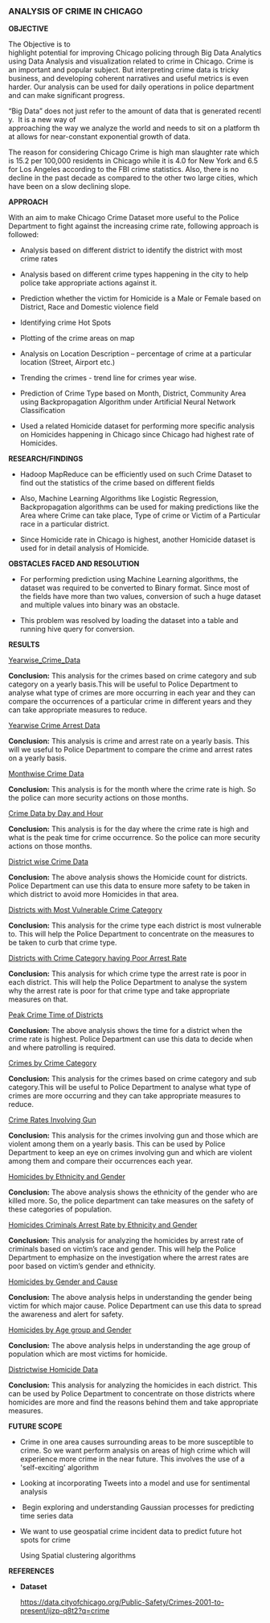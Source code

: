 ### ANALYSIS OF CRIME IN CHICAGO

**OBJECTIVE**

The Objective is to
highlight potential for improving Chicago policing through
Big Data Analytics using Data Analysis and visualization related to
crime in Chicago. Crime is an important and popular subject. But
interpreting crime data is tricky business, and developing coherent
narratives and useful metrics is even harder. Our analysis can be used
for daily operations in police department and can make significant
progress.  

“Big Data” does not just refer to the amount of data that is generated recently.  It is a new way of
approaching the way we analyze the world and needs to sit on a platform that allows for
near-constant exponential growth of data.

The reason for considering Chicago Crime is high man slaughter rate
which is 15.2 per 100,000 residents in Chicago while it is 4.0 for New
York and 6.5 for Los Angeles according to the FBI crime statistics.
Also, there is no decline in the past decade as compared to the other
two large cities, which have been on a slow declining slope.

**APPROACH**

With an aim to make Chicago Crime Dataset more useful to the Police
Department to fight against the increasing crime rate, following
approach is followed:

-   Analysis based on different district to identify the district with
    most crime rates

-   Analysis based on different crime types happening in the city to
    help police take appropriate actions against it.

-   Prediction whether the victim for Homicide is a Male or Female based
    on District, Race and Domestic violence field

<!-- -->

-   Identifying crime Hot Spots

-   Plotting of the crime areas on map

-   Analysis on Location Description – percentage of crime at a
    particular location (Street, Airport etc.)

-   Trending the crimes - trend line for crimes year wise.

-   Prediction of Crime Type based on Month, District, Community Area
    using Backpropagation Algorithm under Artificial Neural Network
    Classification

-   Used a related Homicide dataset for performing more specific
    analysis on Homicides happening in Chicago since Chicago had highest
    rate of Homicides.

**RESEARCH/FINDINGS**

-   Hadoop MapReduce can be efficiently used on such Crime Dataset to
    find out the statistics of the crime based on different fields

-   Also, Machine Learning Algorithms like Logistic Regression,
    Backpropagation algorithms can be used for making predictions like
    the Area where Crime can take place, Type of crime or Victim of a
    Particular race in a particular district.

-   Since Homicide rate in Chicago is highest, another Homicide dataset
    is used for in detail analysis of Homicide.

**OBSTACLES FACED AND RESOLUTION**

-   For performing prediction using Machine Learning algorithms, the
    dataset was required to be converted to Binary format. Since most of
    the fields have more than two values, conversion of such a huge
    dataset and multiple values into binary was an obstacle.

-   This problem was resolved by loading the dataset into a table and
    running hive query for conversion.


**RESULTS**

[Yearwise_Crime_Data](./Results/Yearwise_Crime_Data.jpeg)

**Conclusion:** This analysis for the crimes based on crime category and
sub category on a yearly basis.This will be useful to Police Department
to analyse what type of crimes are more occurring in each year and they
can compare the occurrences of a particular crime in different years and
they can take appropriate measures to reduce.

[Yearwise Crime Arrest Data](./Results/Yearwise_Crime_Arrest_Data.jpeg)

**Conclusion:** This analysis is crime and arrest rate on a yearly
basis. This will we useful to Police Department to compare the crime and
arrest rates on a yearly basis.

[Monthwise Crime Data](./Results/Monthwise_Crime_Data.jpeg)

**Conclusion:** This analysis is for the month where the crime rate is
high. So the police can more security actions on those months.

[Crime Data by Day and Hour](./Results/Crime_Data_by_Day_Hour.jpeg)

**Conclusion:** This analysis is for the day where the crime rate is
high and what is the peak time for crime occurrence. So the police can
more security actions on those months.

[District wise Crime Data](./Results/Districtwise_Crime_Data.jpeg)

**Conclusion:** The above analysis shows the Homicide count for
districts. Police Department can use this data to ensure more safety to
be taken in which district to avoid more Homicides in that area.

[Districts with Most Vulnerable Crime Category](./Results/Districts_with_Most_Vulnerable_Crime_Category.jpeg)

**Conclusion:** This analysis for the crime type each district is most
vulnerable to. This will help the Police Department to concentrate on
the measures to be taken to curb that crime type.

[Districts with Crime Category having Poor Arrest Rate](./Results/Districts_with_Crime_Category_having_Poor_Arrest_Rate.jpeg)

**Conclusion:** This analysis for which crime type the arrest rate is
poor in each district. This will help the Police Department to analyse
the system why the arrest rate is poor for that crime type and take
appropriate measures on that.

[Peak Crime Time of Districts](./Results/Peak_Crime_Time_of_Districts.jpeg)

**Conclusion:** The above analysis shows the time for a district when
the crime rate is highest. Police Department can use this data to decide
when and where patrolling is required.

[Crimes by Crime Category](./Results/Crimes_by_Crime_Category.jpeg)

**Conclusion:** This analysis for the crimes based on crime category and
sub category.This will be useful to Police Department to analyse what
type of crimes are more occurring and they can take appropriate measures
to reduce.

[Crime Rates Involving Gun](./Results/Crime_Rates_Involving_Gun.jpeg)

**Conclusion:** This analysis for the crimes involving gun and those
which are violent among them on a yearly basis. This can be used by
Police Department to keep an eye on crimes involving gun and which are
violent among them and compare their occurrences each year.

[Homicides by Ethnicity and Gender](./Results/Homicides_by_Ethnicity_Gender.jpeg)

**Conclusion:** The above analysis shows the ethnicity of the gender who
are killed more. So, the police department can take measures on the
safety of these categories of population.

[Homicides Criminals Arrest Rate by Ethnicity and Gender](./Results/Homicides_Criminals_Arrest_Rate_by_Ethnicity_Gender.jpeg)

**Conclusion:** This analysis for analyzing the homicides by arrest rate
of criminals based on victim’s race and gender. This will help the
Police Department to emphasize on the investigation where the arrest
rates are poor based on victim’s gender and ethnicity.

[Homicides by Gender and Cause](./Results/Homicides_by_Gender_Cause.jpeg)

**Conclusion:** The above analysis helps in understanding the gender
being victim for which major cause. Police Department can use this data
to spread the awareness and alert for safety.

[Homicides by Age group and Gender](./Results/Homicides_by_Agegroup_Gender.jpeg)

**Conclusion:** The above analysis helps in understanding the age group
of population which are most victims for homicide.

[Districtwise Homicide Data](./Results/Districtwise_Homicide_Data.jpeg)

**Conclusion:** This analysis for analyzing the homicides in each
district. This can be used by Police Department to concentrate on those
districts where homicides are more and find the reasons behind them and
take appropriate measures.

**FUTURE SCOPE**

-   Crime in one area causes surrounding areas to be more susceptible
    to crime. So we want perform analysis on areas of high crime which
    will experience more crime in the near future. This involves the use
    of a 'self-exciting' algorithm

-   Looking at incorporating Tweets into a model and use for sentimental
    analysis

-    Begin exploring and understanding Gaussian processes for predicting
    time series data

-   We want to use geospatial crime incident data to predict future hot
    spots for crime

    Using Spatial clustering algorithms

**REFERENCES**

-   **Dataset**

    https://data.cityofchicago.org/Public-Safety/Crimes-2001-to-present/ijzp-q8t2?q=crime



